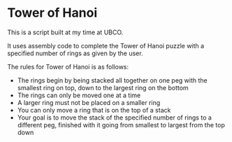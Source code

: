 # Tower of Hanoi

This is a script built at my time at UBCO. 

It uses assembly code to complete the Tower of Hanoi puzzle with a specified number of rings as given by the user.

The rules for Tower of Hanoi is as follows:
- The rings begin by being stacked all together on one peg with the smallest ring on top, down to the largest ring on the bottom
- The rings can only be moved one at a time
- A larger ring must not be placed on a smaller ring
- You can only move a ring that is on the top of a stack
- Your goal is to move the stack of the specified number of rings to a different peg, finished with it going from smallest to largest from the top down

